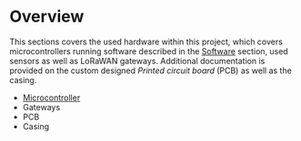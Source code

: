# Overview

This sections covers the used hardware within this project, which covers
microcontrollers running software described in the
[Software](../software/node/index.md) section, used sensors as well as LoRaWAN
gateways. Additional documentation is provided on the custom designed *Printed
circuit board* (PCB) as well as the casing.

* [Microcontroller](microcontroller.md)
* Gateways
* PCB
* Casing
